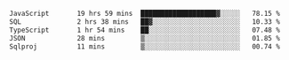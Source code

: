 <!--START_SECTION:waka-->

```txt
JavaScript       19 hrs 59 mins  ███████████████████▓░░░░░   78.15 %
SQL              2 hrs 38 mins   ██▓░░░░░░░░░░░░░░░░░░░░░░   10.33 %
TypeScript       1 hr 54 mins    ██░░░░░░░░░░░░░░░░░░░░░░░   07.48 %
JSON             28 mins         ▒░░░░░░░░░░░░░░░░░░░░░░░░   01.85 %
Sqlproj          11 mins         ▒░░░░░░░░░░░░░░░░░░░░░░░░   00.74 %
```

<!--END_SECTION:waka-->
